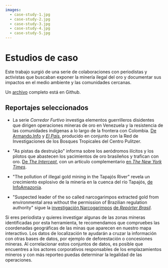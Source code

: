 ```yaml
---
images:
  - case-study-1.jpg
  - case-study-2.jpg
  - case-study-3.jpg
  - case-study-4.jpg
  - case-study-5.jpg
---
```


# Estudios de caso

Este trabajo surgió de una serie de colaboraciones con periodistas y activistas que buscaban exponer la minería ilegal del oro y documentar sus impactos en el medio ambiente y las comunidades cercanas.

Un [archivo](https://github.com/earthrise-media/mining-detector#journalism) completo está en Github.


## Reportajes seleccionados

- La serie _Corredor Furtivo_ investiga elementos guerrilleros disidentes que dirigen operaciones mineras de oro en Venezuela y la resistencia de las comunidades indígenas a lo largo de la frontera con Colombia. [De Armando.Info](https://armando.info/series/corredor-furtivo/) y _[El País](https://elpais.com/internacional/2022-01-30/las-pistas-clandestinas-que-bullen-en-la-selva-venezolana.html)_, producido en conjunto con la Red de Investigaciones de los Bosques Tropicales del Centro Pulitzer.

- "As pistas da destruição" informa sobre los aeródromos ilícitos y los pilotos que abastecen los yacimientos de oro brasileños y trafican con oro. [De _The Intercept_](https://theintercept.com/2022/08/02/amazonia-pistas-clandestinas-garimpo/), con un artículo complementario [en _The New York Times_](https://www.nytimes.com/interactive/2022/08/02/world/americas/brazil-airstrips-illegal-mining.html).

- "The pollution of illegal gold mining in the Tapajós River" revela un crecimiento explosivo de la minería en la cuenca del río Tapajós, [de InfoAmazonia](https://infoamazonia.org/en/storymap/the-pollution-of-illegal-gold-mining-in-the-tapajos-river/).

- "Suspected leader of the so called narcogarimpos extracted gold from environmental area without the permission of Brazilian regulation authority" sigue la [investigación Narcogarimpos](https://narcogarimpos.reporterbrasil.org.br/en/) [de _Repórter Brasil_](https://reporterbrasil.org.br/2023/10/suspected-leader-of-the-so-called-narcogarimpos-extracted-gold-from-environmental-area-without-the-permission-of-brazilian-regulation-authority/).

Si eres periodista y quieres investigar algunas de las zonas mineras identificadas por esta herramienta, te recomendamos que compruebes las coordenadas geográficas de las minas que aparecen en nuestro mapa interactivo. Los datos de localización te ayudarán a cruzar la información con otras bases de datos, por ejemplo de deforestación o concesiones mineras. Al correlacionar estos conjuntos de datos, es posible que encuentres a los actores corporativos responsables de los emplazamientos mineros y con más reporteo puedas determinar la legalidad de las operaciones.
